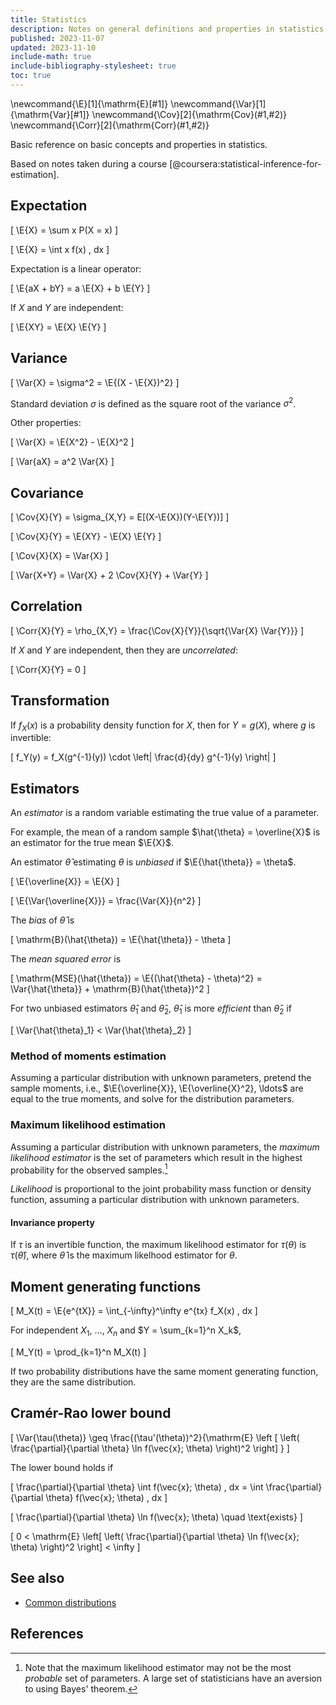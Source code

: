 ```yaml
---
title: Statistics
description: Notes on general definitions and properties in statistics.
published: 2023-11-07
updated: 2023-11-10
include-math: true
include-bibliography-stylesheet: true
toc: true
---
```


\newcommand{\E}[1]{\mathrm{E}[#1]}
\newcommand{\Var}[1]{\mathrm{Var}[#1]}
\newcommand{\Cov}[2]{\mathrm{Cov}(#1,#2)}
\newcommand{\Corr}[2]{\mathrm{Corr}(#1,#2)}

Basic reference on basic concepts and properties in statistics.

Based on notes taken during a course [@coursera:statistical-inference-for-estimation].

## Expectation

\[ \E{X} = \sum x P(X = x) \]

\[ \E{X} = \int x f(x) \, dx \]

Expectation is a linear operator:

\[ \E{aX + bY} = a \E{X} + b \E{Y} \]

If $X$ and $Y$ are independent:

\[ \E{XY} = \E{X} \E{Y} \]

## Variance

\[ \Var{X} = \sigma^2 = \E{(X - \E{X})^2} \]

Standard deviation $\sigma$ is defined as the square root of the variance $\sigma^2$.

Other properties:

\[ \Var{X} = \E{X^2} - \E{X}^2 \]

\[ \Var{aX} = a^2 \Var{X} \]

## Covariance

\[ \Cov{X}{Y} = \sigma_{X,Y} = E[(X-\E{X})(Y-\E{Y})] \]

\[ \Cov{X}{Y} = \E{XY} - \E{X} \E{Y} \]

\[ \Cov{X}{X} = \Var{X} \]

\[ \Var{X+Y} = \Var{X} + 2 \Cov{X}{Y} + \Var{Y} \]

## Correlation

\[ \Corr{X}{Y} = \rho_{X,Y} = \frac{\Cov{X}{Y}}{\sqrt{\Var{X} \Var{Y}}} \]

If $X$ and $Y$ are independent, then they are _uncorrelated_:

\[ \Corr{X}{Y} = 0 \]

## Transformation

If $f_X(x)$ is a probability density function for $X$,
then for $Y=g(X)$, where $g$ is invertible:

\[ f_Y(y) = f_X(g^{-1}(y)) \cdot \left| \frac{d}{dy} g^{-1}(y) \right| \]

## Estimators

An _estimator_ is a random variable estimating the true value of a parameter.

For example, the mean of a random sample $\hat{\theta} = \overline{X}$
is an estimator for the true mean $\E{X}$.

An estimator $\hat{\theta}$ estimating $\theta$ is _unbiased_
if $\E{\hat{\theta}} = \theta$.

\[ \E{\overline{X}} = \E{X} \]

\[ \E{\Var{\overline{X}}} = \frac{\Var{X}}{n^2} \]

The _bias_ of $\hat{\theta}$ is

\[ \mathrm{B}(\hat{\theta}) = \E{\hat{\theta}} - \theta \]

The _mean squared error_ is

\[ \mathrm{MSE}(\hat{\theta}) = \E{(\hat{\theta} - \theta)^2} =
   \Var{\hat{\theta}} + \mathrm{B}(\hat{\theta})^2 \]

For two unbiased estimators $\hat{\theta}_1$ and $\hat{\theta}_2$,
$\hat{\theta}_1$ is more _efficient_ than $\hat{\theta}_2$ if

\[ \Var{\hat{\theta}_1} < \Var{\hat{\theta}_2} \]

### Method of moments estimation

Assuming a particular distribution with unknown parameters,
pretend the sample moments, i.e., $\E{\overline{X}}, \E{\overline{X}^2}, \ldots$
are equal to the true moments, and solve for the distribution parameters.

### Maximum likelihood estimation

Assuming a particular distribution with unknown parameters,
the _maximum likelihood estimator_ is the set of parameters which result
in the highest probability for the observed samples.[^not-bayesian]

[^not-bayesian]: Note that the maximum likelihood estimator may not
  be the most _probable_ set of parameters.  A large set of statisticians
  have an aversion to using Bayes' theorem.

_Likelihood_ is proportional to the joint probability mass function or density function,
assuming a particular distribution with unknown parameters.

#### Invariance property

If $\tau$ is an invertible function, the maximum likelihood estimator for $\tau(\theta)$
is $\tau(\hat{\theta})$, where $\hat{\theta}$ is the maximum likelhood estimator for $\theta$.

## Moment generating functions

\[ M_X(t) = \E{e^{tX}} = \int_{-\infty}^\infty e^{tx} f_X(x) \, dx \]

For independent $X_1$, ..., $X_n$ and $Y = \sum_{k=1}^n X_k$,

\[ M_Y(t) = \prod_{k=1}^n M_X(t) \]

If two probability distributions have the same moment generating function,
they are the same distribution.

## Cramér-Rao lower bound

\[ \Var{\tau(\theta)} \geq
   \frac{(\tau'(\theta))^2}{\mathrm{E} \left [
     \left( \frac{\partial}{\partial \theta} \ln f(\vec{x}; \theta) \right)^2
   \right] }
\]

The lower bound holds if

\[ \frac{\partial}{\partial \theta} \int f(\vec{x}; \theta) \, dx =
   \int \frac{\partial}{\partial \theta} f(\vec{x}; \theta) \, dx \]

\[ \frac{\partial}{\partial \theta} \ln f(\vec{x}; \theta) \quad \text{exists} \]

\[ 0 < \mathrm{E} \left[ \left( \frac{\partial}{\partial \theta} \ln f(\vec{x}; \theta) \right)^2 \right] < \infty \]

## See also

* [Common distributions](distributions)

## References
